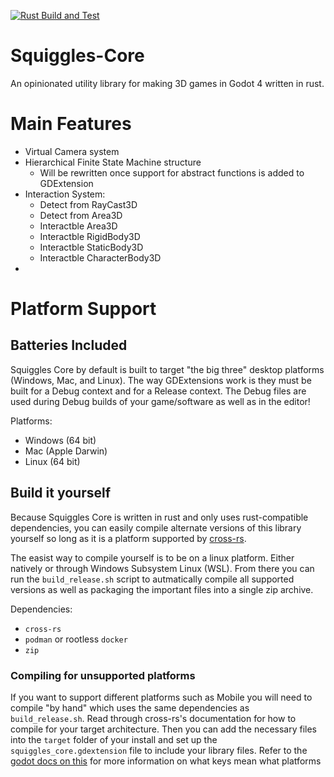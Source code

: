 [![Rust Build and Test](https://github.com/QueenOfSquiggles/Squiggles-Core/actions/workflows/rust.yml/badge.svg?branch=main)](https://github.com/QueenOfSquiggles/Squiggles-Core/actions/workflows/rust.yml)

# Squiggles-Core
An opinionated utility library for making 3D games in Godot 4 written in rust.

# Main Features
- Virtual Camera system
- Hierarchical Finite State Machine structure
    - Will be rewritten once support for abstract functions is added to GDExtension
- Interaction System:
    - Detect from RayCast3D
    - Detect from Area3D
    - Interactble Area3D
    - Interactble RigidBody3D
    - Interactble StaticBody3D
    - Interactble CharacterBody3D
-


# Platform Support

## Batteries Included
Squiggles Core by default is built to target "the big three" desktop platforms (Windows, Mac, and Linux). The way GDExtensions work is they must be built for a Debug context and for a Release context. The Debug files are used during Debug builds of your game/software as well as in the editor!

Platforms:
- Windows (64 bit)
- Mac (Apple Darwin)
- Linux (64 bit)


## Build it yourself
Because Squiggles Core is written in rust and only uses rust-compatible dependencies, you can easily compile alternate versions of this library yourself so long as it is a platform supported by [cross-rs](https://github.com/cross-rs/cross).

The easist way to compile yourself is to be on a linux platform. Either natively or through Windows Subsystem Linux (WSL). From there you can run the `build_release.sh` script to autmatically compile all supported versions as well as packaging the important files into a single zip archive.

Dependencies:
- `cross-rs`
- `podman` or rootless `docker`
- `zip`

### Compiling for unsupported platforms
If you want to support different platforms such as Mobile you will need to compile "by hand" which uses the same dependencies as `build_release.sh`. Read through cross-rs's documentation for how to compile for your target architecture.
Then you can add the necessary files into the `target` folder of your install and set up the `squiggles_core.gdextension` file to include your library files. Refer to the [godot docs on this](https://docs.godotengine.org/en/stable/tutorials/scripting/gdextension/gdextension_cpp_example.html#using-the-gdextension-module) for more information on what keys mean what platforms
